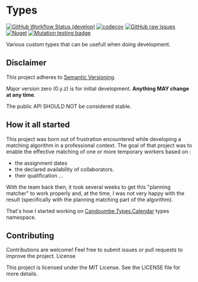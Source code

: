 #  Types <!-- omit in toc -->

[![GitHub Workflow Status (develop)](https://github.com/candoumbe/Candoumbe.Types/actions/workflows/integration.yml/badge.svg?branch=develop)](https://github.com/candoumbe/Candoumbe.Types/actions/workflows/integration.yml)
[![codecov](https://codecov.io/gh/candoumbe/candoumbe.types/branch/develop/graph/badge.svg?token=FHSC41A4X3)](https://codecov.io/gh/candoumbe/candoumbe.types)
[![GitHub raw issues](https://img.shields.io/github/issues-raw/candoumbe/candoumbe.types)](https://github.com/candoumbe/candoumbe.types/issues)
[![Nuget](https://img.shields.io/nuget/vpre/candoumbe.types)](https://nuget.org/packages/candoumbe.types)
[![Mutation testing badge](https://img.shields.io/endpoint?style=flat&url=https%3A%2F%2Fbadge-api.stryker-mutator.io%2FCandoumbe.Types)](https://dashboard.stryker-mutator.io/reports/Candoumbe.Types)

Various custom types that can be usefull when doing development.

## **Disclaimer**
This project adheres to [Semantic Versioning](https://semver.org/spec/v2.0.0.html).

Major version zero (0.y.z) is for initial development. **Anything MAY change at any time**.

The public API SHOULD NOT be considered stable.


## How it all started

This project was born out of frustration encountered while developing a matching algorithm in a professional context.
The goal of that project was to enable the effective matching of one or more temporary workers based on :
 - the assignment dates
 - the declared availability of collaborators.
 - their qualification ...

With the team back then, it took several weeks to get this "planning matcher" to work properly and,
at the time, I was not very happy with the result (specifically with the planning matching part of the algorithm).

That's how I started working on [Candoumbe.Types.Calendar](./src/Candoumbe.Types/Calendar) types namespace.



## Contributing

Contributions are welcome! Feel free to submit issues or pull requests to improve the project.
License

This project is licensed under the MIT License.
See the LICENSE file for more details.